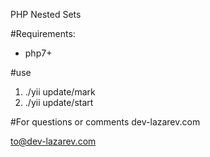 PHP Nested Sets

#Requirements:

 - php7+


#use
1)   ./yii update/mark
2)   ./yii update/start

#For questions or comments
dev-lazarev.com

to@dev-lazarev.com